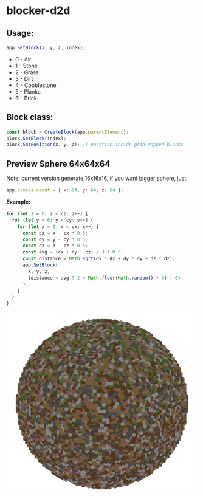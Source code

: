 # blocker-d2d
## Usage:
```javascript
app.SetBlock(x, y, z, index);
```

- 0 - Air
- 1 - Stone
- 2 - Grass
- 3 - Dirt
- 4 - Cobblestone
- 5 - Planks
- 6 - Brick

## Block class:

```javascript
const block = CreateBlock(app.parentElement);
block.SetBlock(index);
block.SetPosition(x, y, z); // position inside grid mapped blocks
```

## Preview Sphere 64x64x64

Note: current version generate 16x16x16, if you want bigger sphere, just:
```javascript
app.blocks.count = { x: 64, y: 64, z: 64 };
```

**Example:**
```javascript
for (let z = 0; z < cz; z++) {
  for (let y = 0; y < cy; y++) {
    for (let x = 0; x < cx; x++) {
      const dx = x - cx * 0.5;
      const dy = y - cy * 0.5;
      const dz = z - cz * 0.5;
      const avg = (cx + cy + cz) / 3 * 0.5;
      const distance = Math.sqrt(dx * dx + dy * dy + dz * dz);
      app.SetBlock(
        x, y, z, 
        (distance < avg ? 2 + Math.floor(Math.random() * 0) : 0)
      );
    }
  }
}
```
![Sphere 64x64x64](./.assets/preview.png "Sphere 64x64x64")
